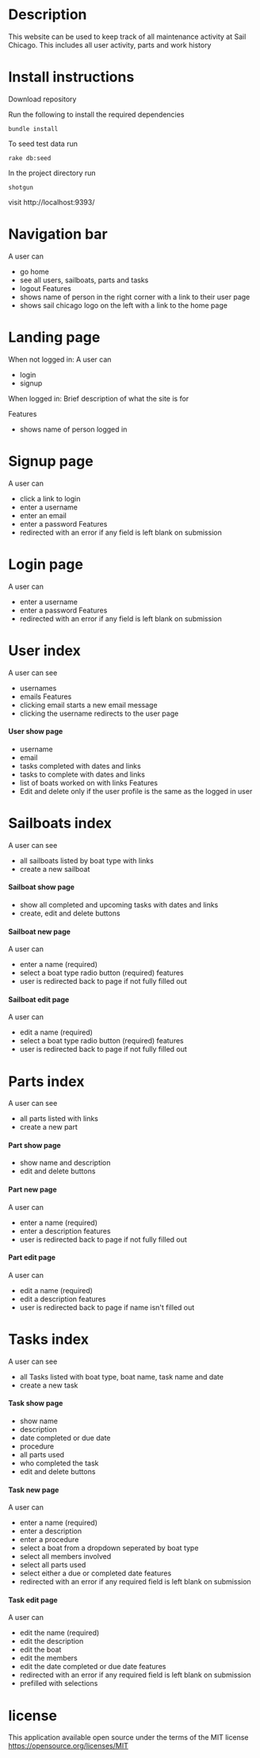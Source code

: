 # Description
This website can be used to keep track of all maintenance activity at Sail Chicago. This includes all user activity, parts and work history

# Install instructions
Download repository 

Run the following to install the required dependencies

    bundle install

To seed test data run 

    rake db:seed

In the project directory run 

    shotgun

visit http://localhost:9393/

# Navigation bar
A user can
- go home
- see all users, sailboats, parts and tasks
- logout
Features
- shows name of person in the right corner with a link to their user page
- shows sail chicago logo on the left with a link to the home page

# Landing page
When not logged in:
A user can
- login
- signup

When logged in:
Brief description of what the site is for

Features
- shows name of person logged in

# Signup page
A user can
- click a link to login
- enter a username
- enter an email
- enter a password
Features
- redirected with an error if any field is left blank on submission

# Login page
A user can
- enter a username
- enter a password
Features
- redirected with an error if any field is left blank on submission

# User index #
A user can see
- usernames
- emails
Features
- clicking email starts a new email message
- clicking the username redirects to the user page

#### User show page ####
- username
- email
- tasks completed with dates and links
- tasks to complete with dates and links
- list of boats worked on with links
Features
- Edit and delete only if the user profile is the same as the logged in user

# Sailboats index #
A user can see 
- all sailboats listed by boat type with links
- create a new sailboat

#### Sailboat show page ####
- show all completed and upcoming tasks with dates and links
- create, edit and delete buttons

#### Sailboat new page ####
A user can
- enter a name (required)
- select a boat type radio button (required)
features
- user is redirected back to page if not fully filled out

#### Sailboat edit page ####
A user can
- edit a name (required)
- select a boat type radio button (required)
features
- user is redirected back to page if not fully filled out

# Parts index #
A user can see 
- all parts listed with links
- create a new part

#### Part show page ####
- show name and description
- edit and delete buttons

#### Part new page ####
A user can
- enter a name (required)
- enter a description
features
- user is redirected back to page if not fully filled out

#### Part edit page ####
A user can
- edit a name (required)
- edit a description
features
- user is redirected back to page if name isn't filled out

# Tasks index #
A user can see 
- all Tasks listed with boat type, boat name, task name and date
- create a new task

#### Task show page ####
- show name 
- description
- date completed or due date
- procedure
- all parts used
- who completed the task
- edit and delete buttons

#### Task new page ####
A user can
- enter a name (required)
- enter a description
- enter a procedure
- select a boat from a dropdown seperated by boat type
- select all members involved
- select all parts used
- select either a due or completed date
features
- redirected with an error if any required field is left blank on submission

#### Task edit page ####
A user can
- edit the name (required)
- edit the description
- edit the boat
- edit the members
- edit the date completed or due date
features
- redirected with an error if any required field is left blank on submission
- prefilled with selections

# license

This application available open source under the terms of the MIT license 
https://opensource.org/licenses/MIT